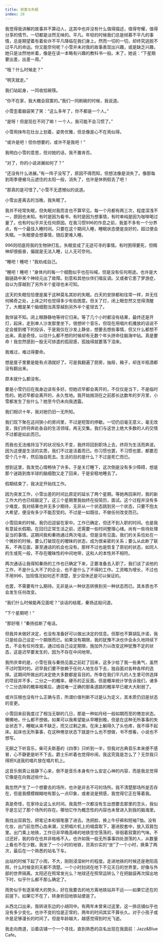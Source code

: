 ```yaml
---
title: 寂寞与失眠
index: 26
---
```


我觉得我讲解的故事并不算动人，这其中也并没有什么值得描述，值得夸耀，值得分享的情节。一切都是淡然无味的。平凡。年轻的时候我们总是倾慕不平凡的事情，总是期望着有着些许不平凡降临在我们身上。然而一切的一切，却终究逃脱不过平凡的命运。你又能奈何呢？小雪并未对我的故事表现出兴趣，或是缺乏兴趣，她只是淡然地听着，像是在读一本略有兴趣的教科书一般。末了，她说：“下星期要出差，出差一周。”

“哦？什么时候走？”

“明天就走。”

我们站起身，一同收拾碗筷。

“你不在家，我大概会寂寞的。”我们一同刷碗的时候，我说道。

小雪歪着脑袋笑了笑：“这么多年了，你不都是一个人。”

“是呀！但是现在不同了嘛！一个人，我可能不会习惯了。”

小雪用抹布在灶台上划着，姿势优雅，但总像是心不在焉似得。

“或许是吧！但你想要的，或许不是我吧！”

我明白小雪的意思，但对她的话，我不置肯否。

“对了，你的小说进展如何了？”

“还没有什么进展。”有一阵子没写了，原因不得而知，但想法像是消失了。像那每到雨季便被乌云遮住的太阳一般，消失了，也许是休例假去了吧！

“那真的是可惜了。”小雪不无遗憾似的说道。

小雪出差离去的当晚，我失眠了。

我并不经常失眠，但失眠对我而言也不算罕见。每一个月都有两三次，程度深浅不一，原因也未知。有时是因为看书，有时是因为想事情，有时单纯是因为咖啡喝过量了。也有时似乎并无任何原因。在我习惯996的作息之前，我差不多有一个分界点，有一个最佳入睡时间。只要在这个期间入睡，睡眠状态便是良好的，超过便会失眠。一失眠便会想事情，随后更难入睡。

996则彻底将我的生物钟打乱，失眠变成了无迹可寻的事情。有时困得要死，但精神却很振奋，偏就是无法入睡，让人无可奈何。

“睡吧！睡吧！”我劝戒自己。

“睡吧！睡吧！”身体内的每一个细胞似乎也在叫喊，但是没有任何用途。也许是大脑链路中某个神经元出了故障。刻意和其他伙伴们唱反调。又或者它患了梦游症，自以为穿越到了另外半个星球也未可知。

这天的失眠恰恰便是属于这种莫名其妙的失眠。白天的安排都和往常一样，并无任何稀奇之处，上床之时也觉得多少有些困意。但关了灯，闭上眼忽然又觉得清醒了。大概是某个脑细胞当真穿越到另外半个星球去了。

我佯装不知。闭上眼静静地等待它归来。等了几个小时都没有结果，最终还是开灯，起床，走到单人沙发那里坐下。很想听个音乐，但现在用唱片机播放的话说不定会接到楼下的投诉，于是我仅在沙发上静坐，想要去想些事情，但又什么都想不出来。真是奇怪，以往什么都不想的时候却有无数个年头拼命往脑海中钻。真是要命！我忽然感到一股无可排遣的孤寂感，孤独得就要落下泪来。

我难过，难过得要命。

想是屋子里要是能有点酒就好了。可是我翻遍了厨房，抽屉，箱子，却连半瓶酒都没有翻出来。

原本就什么都没有。

要是小雪仍旧在我身边该有多好。但她迟早都会离开的，不仅仅是当下，不是临时性的。她迟早都会离开的，永久性地。我开始揣测在之前那长达数年的岁月里，小雪都发生了些什么？她至今仍未向我透露。

我们相识十年，我对她仍旧一无所知。

我们现下聚在这间狭小的房间里，不过是短暂的停歇。一切仍旧毫无意义，毫无改变，我们终将奔赴各自的生活领域，再无交集。我们与这世上绝大多数的人的交情不过都是如此而已。

而我也无法维持当下的状况恒久不变，我终将回到职场上去，终将为生活而奔波。因为这便是生活的实质，我们不过是活着而已。你习惯也罢，不习惯也罢，都要忍受个几十年，然后独自死去。生活的目的是什么？不过是死亡而已。

想到这里，我发觉心情畅快了许多。于是关灯睡下，这次倒是没有多少障碍，想是那个迷路到南半球的脑细胞又走了回来，于是安稳地睡去了。

假期结束了，我决定开始找工作。

因为突发工作，小雪出差的时间比原定的延长了两个星期。等她再回来时，我的新工作大约也已经敲定了。这三个星期里我始终在投简历，面试。这个过程并没有多少难度，我对结果也并无多少期待，无非从一个状态跳到另一个状态，只要不抱太大希望，便没有多少不能忍受的。不过是一如既往，不做任何改变而已。

小雪回来的时候，我仍旧逗留在家中。工作已确定，但还不到入职的时间。也是我有意延长假期。在回归正常生活之前，还需要一些时间整理心绪。尚有一些待处理妥当的事情。这期间我和秦扬通过两次电话，但是没有见面。我们的关系恰处在一个微妙的时候，要么打破现在的暧昧的状态，成为很亲密的关系；要么从此断了联系，不再见面，甚至通话的机会也没有。那样不过也是恢复了原初的状态，如同人的生或死一般，不存在暧昧性的中间地带，这和人的本性并不相符。

两次通话让我得知秦扬的工作也已确定下来，正要准备去入职了。我们谈了谈他的工作，不是什么大不了的企业，也不是什么了不得的工作。工资略为增长，不过也不用996，加班情况如何还不清楚，至少双休还是可以保证的。

也罢，不需要有什么期待。无非是从一种状态转换到另一种状态而已。其本质也不会发生任何改变。

“我们什么时候能再见面呢？”谈话的结尾，秦扬这般问道。

“下个星期吧！”

“那好哦！”秦扬挂断了电话。

但我并未做好决定，也没有准备好可以做出决定的信息。但那也不算胡乱许诺，我只是给自己设定一个期限而已。如果没有期限，我的犹豫不决也许会永久地持续下去，不会有任何改变。通过给自己设定期限，施加外力以改变这种犹豫不定的状态，这是迟早要发生的，因为不存在中间地带。

我所庆幸的是，小雪在我与秦扬见面之前赶了回来，这多少给了我一些勇气，虽然不过时暂时的。迟早我们要不依赖于任何人地生存下去，独自面对各种各样的选择。这期间所做出的决定绝大多数都是盲目的。所幸在我们平凡的人生里可供选择的项目并不多，二分之一的概率，硬币的正反面。但是概率统计学告诉我们，诸多个二分选择的概率相乘后，通往唯一正确的那条道路的概率早已被大大削弱了。

或许压根也没有什么正确与否，所谓价值判断不过是认为定义，其本质仍旧是状态的变更。

小雪回来前我度过了相当无聊的几日，那是一种如月经一般如期而至的倦怠状态。懒懒地，什么都不想做。如果可以我希望能从早睡到晚，但是在这种无所事事的失业状态下，睡眠从来不缺乏，而又过剩之庾。在床上躺得久了头也疼，我不得不起床。起床也无所事事，在这种倦怠状态下就是什么也不想做，书不想看，小说也不想写。

无聊之下听音乐，柴可夫斯基的《四季》只听到一半，但我对古典音乐本来便不感冒，心不静更是听不下去。爵士乐听着也觉得吵闹，我这究竟是怎么了？无奈我只得把X送我的唱片放在唱片机上。

这音乐倒真让我静下心来，倒不是音乐本身有什么安定心神的内容，而是我总觉得它像是在向我述些什么。

我忽然产生了一个想要去的场所，也许是非去不可的场所。我不清楚那场所是否存在，但是我模模糊糊地有那么一点印象，或者说是预感，我觉得它正在等着我。

真是奇怪，在家待业这么长时间。我竟然一次都没有生出想要去那里的念头，我似乎是忘记了那个场所的存在。哪怕它作为概念性的内容也未曾进入到我的脑海里。

我找出双肩包，把笔记本和钢笔塞了进去。洗把脸，换上牛仔裤和短袖T恤。没有化妆，出门前忽然心血来潮，又把唱片机上的唱盘取下，塞进胶套中，放入双肩包里。出门乘上地铁，工作日非早晚高峰的地铁空空荡荡的，徘徊着寂寞的气味。不过还好，我的存在也并非格格不入，也许如我一般无所事事四处游荡的人，从数量上看也不在少数。我坐了一个小时的地铁，货真价实的“坐”了一个小时，换乘了两次，最后在一个熟悉的站名下车。

出站的时候下起了小雨，不大，刚刚浸湿树叶的程度。走进地铁的时候还是艳阳高照，什么时候变的天都不清楚。一个小时封闭在地下不见天日的世界里，好像与外部的世界隔离。太阳还在照常发光么？地球还在照常运转么？在把脑袋再次探出地下时，似乎什么都不那么确定了。

雨势似乎有逐渐增大的势头，好在我要去的地方离地铁站并不远——如果它还在的前提下。如果它不在了，转身折回地铁站便是了。

从西北口出来，我转进东边的小胡同中。有两年未曾来过这里，这一排店铺似乎也没有多少变化。也许不变的恰是正常的，两年的时间其实不算长久。对于小孩子或许是足够漫长的时间了。但是年龄越大，越感觉得到时光飞逝。

我走向商道，沿着店铺一个一个寻找，直到熟悉的店名出现在我面前：Jazz&Blue Cafe。
